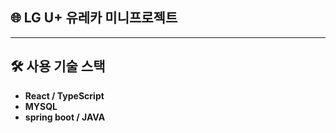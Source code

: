 ## 🌐 LG U+ 유레카 미니프로젝트

---

## 🛠 사용 기술 스택

- **React / TypeScript**
- **MYSQL**
- **spring boot / JAVA** 
